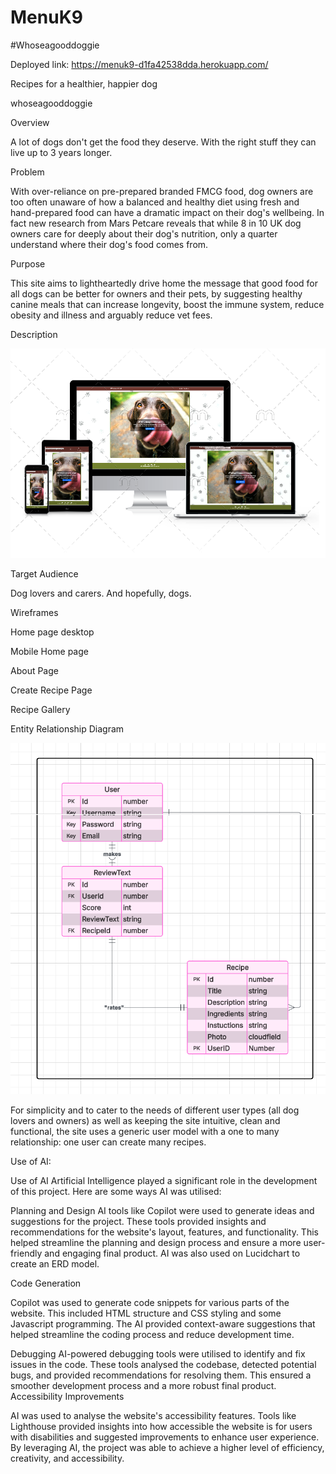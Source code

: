 # MenuK9

#Whoseagooddoggie 

Deployed link: https://menuk9-d1fa42538dda.herokuapp.com/

Recipes for a healthier, happier dog 

whoseagooddoggie

Overview

A lot of dogs don't get the food they deserve. With the right stuff they can live up to 3 years longer.

Problem

With over-reliance on pre-prepared branded FMCG food, dog owners are too often unaware of how a balanced and healthy diet using fresh and hand-prepared food can have a dramatic impact on their dog's wellbeing. In fact new research from Mars Petcare reveals that while 8 in 10 UK dog owners care for deeply about their dog's nutrition, only a quarter understand where their dog's food comes from.

Purpose

This site aims to lightheartedly drive home the message that good food for all dogs can be better for owners and their pets, by suggesting healthy canine meals that can increase longevity, boost the immune system, reduce obesity and illness and arguably reduce vet fees.

Description

![site on various devices](static/assets/images/Devices.png)

Target Audience

Dog lovers and carers. And hopefully, dogs.

Wireframes

Home page desktop

Mobile Home page

About Page

Create Recipe Page

Recipe Gallery

Entity Relationship Diagram

![Entity Relationship Model](static/assets/images/ERM.png)

For simplicity and to cater to the needs of different user types (all dog lovers and owners) as well as keeping the site intuitive, clean and functional, the site uses a generic user model with a one to many relationship: one user can create many recipes.

Use of AI:

Use of AI Artificial Intelligence played a significant role in the development of this project. Here are some ways AI was utilised:

Planning and Design AI tools like Copilot were used to generate ideas and suggestions for the project. These tools provided insights and recommendations for the website's layout, features, and functionality. This helped streamline the planning and design process and ensure a more user-friendly and engaging final product. AI was also used on Lucidchart to create an ERD model.

Code Generation

Copilot was used to generate code snippets for various parts of the website. This included HTML structure and CSS styling and some Javascript programming. The AI provided context-aware suggestions that helped streamline the coding process and reduce development time.

Debugging AI-powered debugging tools were utilised to identify and fix issues in the code. These tools analysed the codebase, detected potential bugs, and provided recommendations for resolving them. This ensured a smoother development process and a more robust final product. Accessibility Improvements

AI was used to analyse the website's accessibility features. Tools like Lighthouse provided insights into how accessible the website is for users with disabilities and suggested improvements to enhance user experience. By leveraging AI, the project was able to achieve a higher level of efficiency, creativity, and accessibility.
